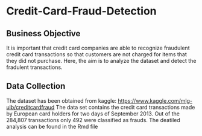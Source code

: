 # Credit-Card-Fraud-Detection
## Business Objective
It is important that credit card companies are able to recognize fraudulent credit card transactions so that customers are not charged for items that they did not purchase.
Here, the aim is to analyze the dataset and detect the fradulent transactions.
## Data Collection
The dataset has been obtained from kaggle: https://www.kaggle.com/mlg-ulb/creditcardfraud
The data set contains the credit card transactions made by European card holders for two days of September 2013. Out of the 284,807 transactions only 492 were classified as frauds. The deatiled analysis can be found in the Rmd file
